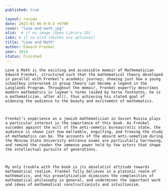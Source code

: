 ```yaml
---
published: true

layout: review
date: 2023-01-06 0:0:3 +0700
cover: "love-and-math.jpg"
olid:  # if no image (Open Library ID)
isbn: # if no olid (dashes are optional)
title: "Love and Math"
author: Edward Frenkel
year: 2014
status: Finished
---
```

    Love & Math is the exciting and accessible memoir of Mathematician Edward Frenkel, structured such that the mathematical theory developed in parallel with Frenkel’s academic journey; showing just how a young schoolboy interested in group theory can become a legend in the Langlands Program. Throughout the memoir, Frenkel expertly describes modern mathematics in layman's terms (aided by terse footnotes, he is a mathematician, after all), thus achieving his stated goal of widening the audience to the beauty and excitement of mathematics.



    Frenkel’s experience as a jewish mathematician in Soviet Russia plays a particular interest in the importance of this book. As Frenkel succedes against the will of the anti-semetic bureaucratic state, the audience is shown just how malleable, engulfing, and freeing the study of mathematics can be. The accounts of the absurd anti-semetism during the Moscow State University entrance exams are particularly harrowing, and remind the reader the immense power held by few actors that shape the intellectual pursuits of generations.



    My only trouble with the book is its absolutist attitude towards mathematical realism. Frankel fully believes in a platonic realm of mathematics, and his proselytization dismisses the complexities of mathematical philosophy in general, and undermines the important work and ideas of mathematical constructionists and intuitionism.
